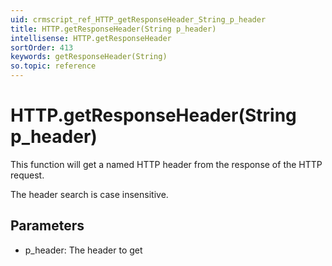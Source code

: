 ```yaml
---
uid: crmscript_ref_HTTP_getResponseHeader_String_p_header
title: HTTP.getResponseHeader(String p_header)
intellisense: HTTP.getResponseHeader
sortOrder: 413
keywords: getResponseHeader(String)
so.topic: reference
---
```


# HTTP.getResponseHeader(String p_header)

This function will get a named HTTP header from the response of the HTTP request.

The header search is case insensitive.

## Parameters

* p_header: The header to get
